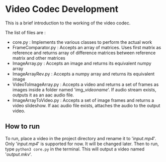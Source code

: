 # Video Codec Development

This is a brief introduction to the working of the video codec.

The list of files are :
- core.py : Implements the various classes to perform the actual work
- FrameComparator.py : Accepts an array of matrices. Uses first matrix as reference and returns array of difference matrices between reference matrix and other matrices
- ImageArray.py : Accepts an image and returns its equivalent numpy array
- ImageArrayRev.py : Accepts a numpy array and returns its equivalent image
- VideoToImageArray.py : Accepts a video and returns a set of frames as images inside a folder named 'img_*videoname*'. If audio stream exists, outputs it as an aac audio file.
- ImageArrayToVideo.py : Accepts a set of image frames and returns a video slideshow. If aac audio file exists, attaches the audio to the output video.

## How to run

To run, place a video in the project directory and rename it to '_input.mp4_'. Only '_input.mp4_' is supported for now. It will be changed later. Then to run, type `python3 core.py` in the terminal. This will output a video named '_output.mkv_'.
